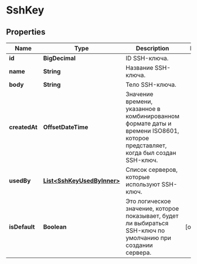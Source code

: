 

# SshKey


## Properties

| Name | Type | Description | Notes |
|------------ | ------------- | ------------- | -------------|
|**id** | **BigDecimal** | ID SSH-ключа. |  |
|**name** | **String** | Название SSH-ключа. |  |
|**body** | **String** | Тело SSH-ключа. |  |
|**createdAt** | **OffsetDateTime** | Значение времени, указанное в комбинированном формате даты и времени ISO8601, которое представляет, когда был создан SSH-ключ. |  |
|**usedBy** | [**List&lt;SshKeyUsedByInner&gt;**](SshKeyUsedByInner.md) | Список серверов, которые используют SSH-ключ. |  |
|**isDefault** | **Boolean** | Это логическое значение, которое показывает, будет ли выбираться SSH-ключ по умолчанию при создании сервера. |  [optional] |



